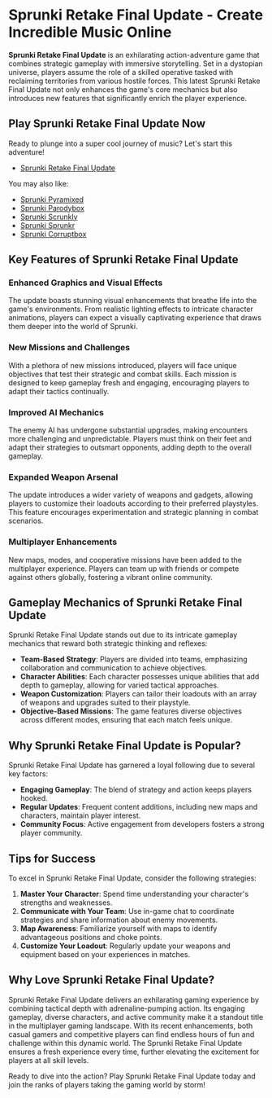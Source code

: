 # Sprunki Retake Final Update - Create Incredible Music Online

**Sprunki Retake Final Update** is an exhilarating action-adventure game that combines strategic gameplay with immersive storytelling. Set in a dystopian universe, players assume the role of a skilled operative tasked with reclaiming territories from various hostile forces. This latest Sprunki Retake Final Update not only enhances the game's core mechanics but also introduces new features that significantly enrich the player experience.

## Play Sprunki Retake Final Update Now
Ready to plunge into a super cool journey of music? Let's start this adventure!

- [Sprunki Retake Final Update](https://pyramixed.com/sprunki-retake-final-update)

You may also like:
- [Sprunki Pyramixed](https://pyramixed.com/)
- [Sprunki Parodybox](https://pyramixed.com/sprunki-parodybox)
- [Sprunki Scrunkly](https://scrunkly.online/)
- [Sprunki Sprunkr](https://sprunkr.me/)
- [Sprunki Corruptbox](https://corruptbox.com/)

## Key Features of Sprunki Retake Final Update

### Enhanced Graphics and Visual Effects
The update boasts stunning visual enhancements that breathe life into the game's environments. From realistic lighting effects to intricate character animations, players can expect a visually captivating experience that draws them deeper into the world of Sprunki.

### New Missions and Challenges
With a plethora of new missions introduced, players will face unique objectives that test their strategic and combat skills. Each mission is designed to keep gameplay fresh and engaging, encouraging players to adapt their tactics continually.

### Improved AI Mechanics
The enemy AI has undergone substantial upgrades, making encounters more challenging and unpredictable. Players must think on their feet and adapt their strategies to outsmart opponents, adding depth to the overall gameplay.

### Expanded Weapon Arsenal
The update introduces a wider variety of weapons and gadgets, allowing players to customize their loadouts according to their preferred playstyles. This feature encourages experimentation and strategic planning in combat scenarios.

### Multiplayer Enhancements
New maps, modes, and cooperative missions have been added to the multiplayer experience. Players can team up with friends or compete against others globally, fostering a vibrant online community.

## Gameplay Mechanics of Sprunki Retake Final Update

Sprunki Retake Final Update stands out due to its intricate gameplay mechanics that reward both strategic thinking and reflexes:

- **Team-Based Strategy**: Players are divided into teams, emphasizing collaboration and communication to achieve objectives.
- **Character Abilities**: Each character possesses unique abilities that add depth to gameplay, allowing for varied tactical approaches.
- **Weapon Customization**: Players can tailor their loadouts with an array of weapons and upgrades suited to their playstyle.
- **Objective-Based Missions**: The game features diverse objectives across different modes, ensuring that each match feels unique.

## Why Sprunki Retake Final Update is Popular?

Sprunki Retake Final Update has garnered a loyal following due to several key factors:

- **Engaging Gameplay**: The blend of strategy and action keeps players hooked.
- **Regular Updates**: Frequent content additions, including new maps and characters, maintain player interest.
- **Community Focus**: Active engagement from developers fosters a strong player community.

## Tips for Success

To excel in Sprunki Retake Final Update, consider the following strategies:

1. **Master Your Character**: Spend time understanding your character's strengths and weaknesses.
2. **Communicate with Your Team**: Use in-game chat to coordinate strategies and share information about enemy movements.
3. **Map Awareness**: Familiarize yourself with maps to identify advantageous positions and choke points.
4. **Customize Your Loadout**: Regularly update your weapons and equipment based on your experiences in matches.

## Why Love Sprunki Retake Final Update?

Sprunki Retake Final Update delivers an exhilarating gaming experience by combining tactical depth with adrenaline-pumping action. Its engaging gameplay, diverse characters, and active community make it a standout title in the multiplayer gaming landscape. With its recent enhancements, both casual gamers and competitive players can find endless hours of fun and challenge within this dynamic world. The Sprunki Retake Final Update ensures a fresh experience every time, further elevating the excitement for players at all skill levels.

Ready to dive into the action? Play Sprunki Retake Final Update today and join the ranks of players taking the gaming world by storm!
